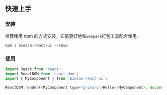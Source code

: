 ## 快速上手

### 安装
推荐使用 npm 的方式安装，它能更好地和`webpack`打包工具配合使用。

```shell
npm i biosan-react-ui --save
```

### 使用

```js
import React from 'react';
import ReactDOM from 'react-dom';
import { MyComponent } from 'biosan-react-ui';

ReactDOM.render(<MyComponent type="primary">Hello</MyComponent>, document.getElementById('app'));

```
